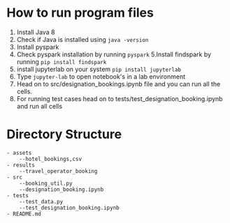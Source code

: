 # How to run program files
1. Install Java 8
2. Check if Java is installed using `java -version`
3. Install pyspark
4. Check pyspark installation by running `pyspark`
5.Install findspark by running    `pip install findspark`
6. install jupyterlab on your system `pip install jupyterlab`
7. Type `jupyter-lab` to open notebook's in a lab environment
8. Head on to src/designation_bookings.ipynb file  and you can run all the cells.
9. For running test cases head on to tests/test_designation_booking.ipynb and run all cells

# Directory Structure 

```
- assets
    --hotel_bookings,csv
- results
    --travel_operator_booking
- src
    --booking_util.py
    --designation_booking.ipynb
- tests
    --test_data.py
    --test_designation_booking.ipynb
- README.md

```